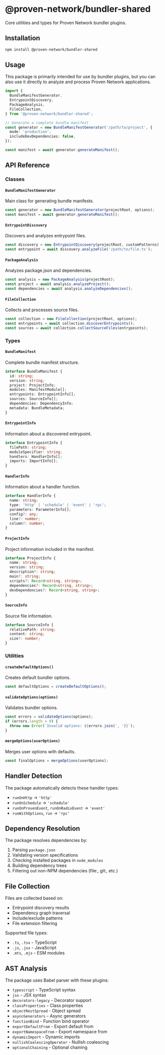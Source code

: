 # @proven-network/bundler-shared

Core utilities and types for Proven Network bundler plugins.

## Installation

```bash
npm install @proven-network/bundler-shared
```

## Usage

This package is primarily intended for use by bundler plugins, but you can also use it directly to analyze and process Proven Network applications.

```typescript
import {
  BundleManifestGenerator,
  EntrypointDiscovery,
  PackageAnalysis,
  FileCollection,
} from '@proven-network/bundler-shared';

// Generate a complete bundle manifest
const generator = new BundleManifestGenerator('/path/to/project', {
  mode: 'production',
  includeDevDependencies: false,
});

const manifest = await generator.generateManifest();
```

## API Reference

### Classes

#### `BundleManifestGenerator`

Main class for generating bundle manifests.

```typescript
const generator = new BundleManifestGenerator(projectRoot, options);
const manifest = await generator.generateManifest();
```

#### `EntrypointDiscovery`

Discovers and analyzes entrypoint files.

```typescript
const discovery = new EntrypointDiscovery(projectRoot, customPatterns);
const entrypoint = await discovery.analyzeFile('/path/to/file.ts');
```

#### `PackageAnalysis`

Analyzes package.json and dependencies.

```typescript
const analysis = new PackageAnalysis(projectRoot);
const project = await analysis.analyzeProject();
const dependencies = await analysis.analyzeDependencies();
```

#### `FileCollection`

Collects and processes source files.

```typescript
const collection = new FileCollection(projectRoot, options);
const entrypoints = await collection.discoverEntrypoints();
const sources = await collection.collectSourceFiles(entrypoints);
```

### Types

#### `BundleManifest`

Complete bundle manifest structure.

```typescript
interface BundleManifest {
  id: string;
  version: string;
  project: ProjectInfo;
  modules: ManifestModule[];
  entrypoints: EntrypointInfo[];
  sources: SourceInfo[];
  dependencies: DependencyInfo;
  metadata: BundleMetadata;
}
```

#### `EntrypointInfo`

Information about a discovered entrypoint.

```typescript
interface EntrypointInfo {
  filePath: string;
  moduleSpecifier: string;
  handlers: HandlerInfo[];
  imports: ImportInfo[];
}
```

#### `HandlerInfo`

Information about a handler function.

```typescript
interface HandlerInfo {
  name: string;
  type: 'http' | 'schedule' | 'event' | 'rpc';
  parameters: ParameterInfo[];
  config?: any;
  line?: number;
  column?: number;
}
```

#### `ProjectInfo`

Project information included in the manifest.

```typescript
interface ProjectInfo {
  name: string;
  version: string;
  description?: string;
  main?: string;
  scripts?: Record<string, string>;
  dependencies?: Record<string, string>;
  devDependencies?: Record<string, string>;
}
```

#### `SourceInfo`

Source file information.

```typescript
interface SourceInfo {
  relativePath: string;
  content: string;
  size?: number;
}
```

### Utilities

#### `createDefaultOptions()`

Creates default bundler options.

```typescript
const defaultOptions = createDefaultOptions();
```

#### `validateOptions(options)`

Validates bundler options.

```typescript
const errors = validateOptions(options);
if (errors.length > 0) {
  throw new Error(`Invalid options: ${errors.join(', ')}`);
}
```

#### `mergeOptions(userOptions)`

Merges user options with defaults.

```typescript
const finalOptions = mergeOptions(userOptions);
```

## Handler Detection

The package automatically detects these handler types:

- `runOnHttp` → `'http'`
- `runOnSchedule` → `'schedule'`
- `runOnProvenEvent`, `runOnRadixEvent` → `'event'`
- `runWithOptions`, `run` → `'rpc'`

## Dependency Resolution

The package resolves dependencies by:

1. Parsing `package.json`
2. Validating version specifications
3. Checking installed packages in `node_modules`
4. Building dependency trees
5. Filtering out non-NPM dependencies (file:, git:, etc.)

## File Collection

Files are collected based on:

- Entrypoint discovery results
- Dependency graph traversal
- Include/exclude patterns
- File extension filtering

Supported file types:

- `.ts`, `.tsx` - TypeScript
- `.js`, `.jsx` - JavaScript
- `.mts`, `.mjs` - ESM modules

## AST Analysis

The package uses Babel parser with these plugins:

- `typescript` - TypeScript syntax
- `jsx` - JSX syntax
- `decorators-legacy` - Decorator support
- `classProperties` - Class properties
- `objectRestSpread` - Object spread
- `asyncGenerators` - Async generators
- `functionBind` - Function bind operator
- `exportDefaultFrom` - Export default from
- `exportNamespaceFrom` - Export namespace from
- `dynamicImport` - Dynamic imports
- `nullishCoalescingOperator` - Nullish coalescing
- `optionalChaining` - Optional chaining
